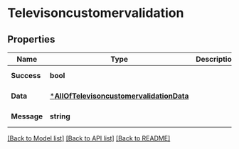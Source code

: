 # Televisoncustomervalidation

## Properties
Name | Type | Description | Notes
------------ | ------------- | ------------- | -------------
**Success** | **bool** |  | [default to null]
**Data** | [***AllOfTelevisoncustomervalidationData**](AllOfTelevisoncustomervalidationData.md) |  | [default to null]
**Message** | **string** |  | [default to null]

[[Back to Model list]](../README.md#documentation-for-models) [[Back to API list]](../README.md#documentation-for-api-endpoints) [[Back to README]](../README.md)

